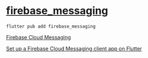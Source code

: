 # [firebase_messaging](https://pub.dev/packages/firebase_messaging)

```code
flutter pub add firebase_messaging
```

[Firebase Cloud Messaging](https://firebase.flutter.dev/docs/messaging/overview/)

[Set up a Firebase Cloud Messaging client app on Flutter](https://firebase.google.com/docs/cloud-messaging/flutter/client)
